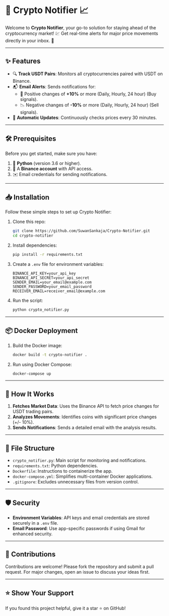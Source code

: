 # 🚀 Crypto Notifier 📈

Welcome to **Crypto Notifier**, your go-to solution for staying ahead of the cryptocurrency market! 💹 Get real-time alerts for major price movements directly in your inbox. 📧

---

## ✨ Features

- 🔍 **Track USDT Pairs**: Monitors all cryptocurrencies paired with USDT on Binance.
- 📬 **Email Alerts**: Sends notifications for:
  - 🚀 Positive changes of **+10%** or more (Daily, Hourly, 24 hour) (Buy signals).
  - 📉 Negative changes of **-10%** or more (Daily, Hourly, 24 hour) (Sell signals).
- 🔄 **Automatic Updates**: Continuously checks prices every 30 minutes.

---

## 🛠 Prerequisites

Before you get started, make sure you have:

1. 🐍 **Python** (version 3.6 or higher).
2. 🧾 A **Binance account** with API access.
3. ✉️ Email credentials for sending notifications.

---

## 📥 Installation

Follow these simple steps to set up Crypto Notifier:

1. Clone this repo:

   ```bash
   git clone https://github.com/SuwanSankaja/Crypto-Notifier.git
   cd crypto-notifier

2. Install dependencies:
   ```bash
   pip install -r requirements.txt
   ```

3. Create a `.env` file for environment variables:
   ```plaintext
   BINANCE_API_KEY=your_api_key
   BINANCE_API_SECRET=your_api_secret
   SENDER_EMAIL=your_email@example.com
   SENDER_PASSWORD=your_email_password
   RECEIVER_EMAIL=receiver_email@example.com
   ```

4. Run the script:
   ```bash
   python crypto_notifier.py
   ```

---

## 📦 Docker Deployment

1. Build the Docker image:
   ```bash
   docker build -t crypto-notifier .
   ```

2. Run using Docker Compose:
   ```bash
   docker-compose up
   ```

---

## 📄 How It Works

1. **Fetches Market Data**: Uses the Binance API to fetch price changes for USDT trading pairs.
2. **Analyzes Movements**: Identifies coins with significant price changes (+/- 10%).
3. **Sends Notifications**: Sends a detailed email with the analysis results.

---

## 📂 File Structure

- `crypto_notifier.py`: Main script for monitoring and notifications.
- `requirements.txt`: Python dependencies.
- `Dockerfile`: Instructions to containerize the app.
- `docker-compose.yml`: Simplifies multi-container Docker applications.
- `.gitignore`: Excludes unnecessary files from version control.

---

## 🛡 Security
- **Environment Variables**: API keys and email credentials are stored securely in a `.env` file.
- **Email Password**: Use app-specific passwords if using Gmail for enhanced security.

---

## 🤝 Contributions

Contributions are welcome! Please fork the repository and submit a pull request. For major changes, open an issue to discuss your ideas first.

---


## ⭐️ Show Your Support

If you found this project helpful, give it a star ⭐ on GitHub!
